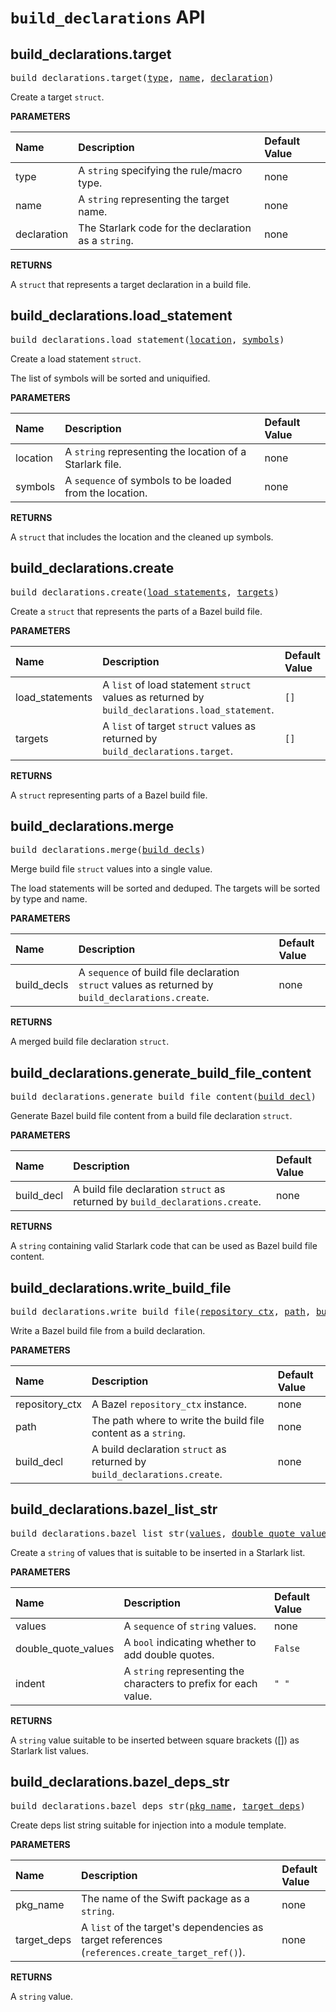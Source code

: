 <!-- Generated with Stardoc, Do Not Edit! -->
# `build_declarations` API


<a id="#build_declarations.target"></a>

## build_declarations.target

<pre>
build_declarations.target(<a href="#build_declarations.target-type">type</a>, <a href="#build_declarations.target-name">name</a>, <a href="#build_declarations.target-declaration">declaration</a>)
</pre>

Create a target `struct`.

**PARAMETERS**


| Name  | Description | Default Value |
| :------------- | :------------- | :------------- |
| <a id="build_declarations.target-type"></a>type |  A <code>string</code> specifying the rule/macro type.   |  none |
| <a id="build_declarations.target-name"></a>name |  A <code>string</code> representing the target name.   |  none |
| <a id="build_declarations.target-declaration"></a>declaration |  The Starlark code for the declaration as a <code>string</code>.   |  none |

**RETURNS**

A `struct` that represents a target declaration in a build file.


<a id="#build_declarations.load_statement"></a>

## build_declarations.load_statement

<pre>
build_declarations.load_statement(<a href="#build_declarations.load_statement-location">location</a>, <a href="#build_declarations.load_statement-symbols">symbols</a>)
</pre>

Create a load statement `struct`.

The list of symbols will be sorted and uniquified.


**PARAMETERS**


| Name  | Description | Default Value |
| :------------- | :------------- | :------------- |
| <a id="build_declarations.load_statement-location"></a>location |  A <code>string</code> representing the location of a Starlark file.   |  none |
| <a id="build_declarations.load_statement-symbols"></a>symbols |  A <code>sequence</code> of symbols to be loaded from the location.   |  none |

**RETURNS**

A `struct` that includes the location and the cleaned up symbols.


<a id="#build_declarations.create"></a>

## build_declarations.create

<pre>
build_declarations.create(<a href="#build_declarations.create-load_statements">load_statements</a>, <a href="#build_declarations.create-targets">targets</a>)
</pre>

Create a `struct` that represents the parts of a Bazel build file.

**PARAMETERS**


| Name  | Description | Default Value |
| :------------- | :------------- | :------------- |
| <a id="build_declarations.create-load_statements"></a>load_statements |  A <code>list</code> of load statement <code>struct</code> values as returned by <code>build_declarations.load_statement</code>.   |  <code>[]</code> |
| <a id="build_declarations.create-targets"></a>targets |  A <code>list</code> of target <code>struct</code> values as returned by <code>build_declarations.target</code>.   |  <code>[]</code> |

**RETURNS**

A `struct` representing parts of a Bazel  build file.


<a id="#build_declarations.merge"></a>

## build_declarations.merge

<pre>
build_declarations.merge(<a href="#build_declarations.merge-build_decls">build_decls</a>)
</pre>

Merge build file `struct` values into a single value.

The load statements will be sorted and deduped. The targets will be sorted
by type and name.


**PARAMETERS**


| Name  | Description | Default Value |
| :------------- | :------------- | :------------- |
| <a id="build_declarations.merge-build_decls"></a>build_decls |  A <code>sequence</code> of build file declaration <code>struct</code> values as returned by <code>build_declarations.create</code>.   |  none |

**RETURNS**

A merged build file declaration `struct`.


<a id="#build_declarations.generate_build_file_content"></a>

## build_declarations.generate_build_file_content

<pre>
build_declarations.generate_build_file_content(<a href="#build_declarations.generate_build_file_content-build_decl">build_decl</a>)
</pre>

Generate Bazel build file content from a build file declaration `struct`.

**PARAMETERS**


| Name  | Description | Default Value |
| :------------- | :------------- | :------------- |
| <a id="build_declarations.generate_build_file_content-build_decl"></a>build_decl |  A build file declaration <code>struct</code> as returned by <code>build_declarations.create</code>.   |  none |

**RETURNS**

A `string` containing valid Starlark code that can be used as Bazel
  build file content.


<a id="#build_declarations.write_build_file"></a>

## build_declarations.write_build_file

<pre>
build_declarations.write_build_file(<a href="#build_declarations.write_build_file-repository_ctx">repository_ctx</a>, <a href="#build_declarations.write_build_file-path">path</a>, <a href="#build_declarations.write_build_file-build_decl">build_decl</a>)
</pre>

Write a Bazel build file from a build declaration.

**PARAMETERS**


| Name  | Description | Default Value |
| :------------- | :------------- | :------------- |
| <a id="build_declarations.write_build_file-repository_ctx"></a>repository_ctx |  A Bazel <code>repository_ctx</code> instance.   |  none |
| <a id="build_declarations.write_build_file-path"></a>path |  The path where to write the build file content as a <code>string</code>.   |  none |
| <a id="build_declarations.write_build_file-build_decl"></a>build_decl |  A build declaration <code>struct</code> as returned by <code>build_declarations.create</code>.   |  none |


<a id="#build_declarations.bazel_list_str"></a>

## build_declarations.bazel_list_str

<pre>
build_declarations.bazel_list_str(<a href="#build_declarations.bazel_list_str-values">values</a>, <a href="#build_declarations.bazel_list_str-double_quote_values">double_quote_values</a>, <a href="#build_declarations.bazel_list_str-indent">indent</a>)
</pre>

Create a `string` of values that is suitable to be inserted in a Starlark list.

**PARAMETERS**


| Name  | Description | Default Value |
| :------------- | :------------- | :------------- |
| <a id="build_declarations.bazel_list_str-values"></a>values |  A <code>sequence</code> of <code>string</code> values.   |  none |
| <a id="build_declarations.bazel_list_str-double_quote_values"></a>double_quote_values |  A <code>bool</code> indicating whether to add double quotes.   |  <code>False</code> |
| <a id="build_declarations.bazel_list_str-indent"></a>indent |  A <code>string</code> representing the characters to prefix for each value.   |  <code>"        "</code> |

**RETURNS**

A `string` value suitable to be inserted between square brackets ([])
  as Starlark list values.


<a id="#build_declarations.bazel_deps_str"></a>

## build_declarations.bazel_deps_str

<pre>
build_declarations.bazel_deps_str(<a href="#build_declarations.bazel_deps_str-pkg_name">pkg_name</a>, <a href="#build_declarations.bazel_deps_str-target_deps">target_deps</a>)
</pre>

Create deps list string suitable for injection into a module template.

**PARAMETERS**


| Name  | Description | Default Value |
| :------------- | :------------- | :------------- |
| <a id="build_declarations.bazel_deps_str-pkg_name"></a>pkg_name |  The name of the Swift package as a <code>string</code>.   |  none |
| <a id="build_declarations.bazel_deps_str-target_deps"></a>target_deps |  A <code>list</code> of the target's dependencies as target references (<code>references.create_target_ref()</code>).   |  none |

**RETURNS**

A `string` value.


